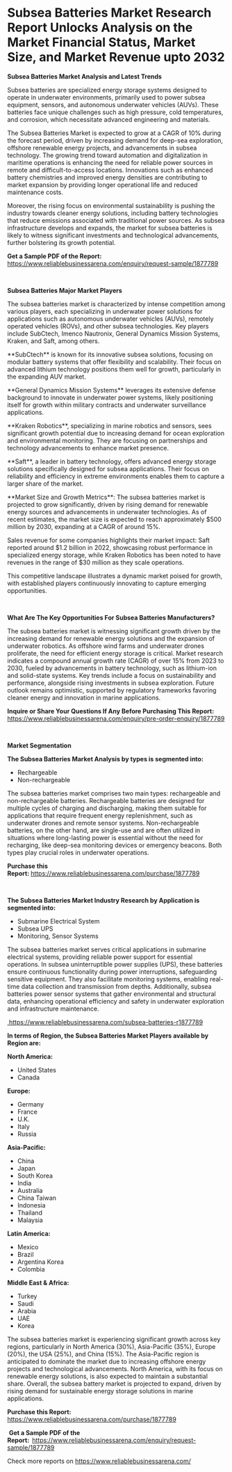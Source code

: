 <p><h1>Subsea Batteries Market Research Report Unlocks Analysis on the Market Financial Status, Market Size, and Market Revenue upto 2032</h1></p><p><strong>Subsea Batteries Market Analysis and Latest Trends</strong></p>
<p><p>Subsea batteries are specialized energy storage systems designed to operate in underwater environments, primarily used to power subsea equipment, sensors, and autonomous underwater vehicles (AUVs). These batteries face unique challenges such as high pressure, cold temperatures, and corrosion, which necessitate advanced engineering and materials.</p><p>The Subsea Batteries Market is expected to grow at a CAGR of 10% during the forecast period, driven by increasing demand for deep-sea exploration, offshore renewable energy projects, and advancements in subsea technology. The growing trend toward automation and digitalization in maritime operations is enhancing the need for reliable power sources in remote and difficult-to-access locations. Innovations such as enhanced battery chemistries and improved energy densities are contributing to market expansion by providing longer operational life and reduced maintenance costs. </p><p>Moreover, the rising focus on environmental sustainability is pushing the industry towards cleaner energy solutions, including battery technologies that reduce emissions associated with traditional power sources. As subsea infrastructure develops and expands, the market for subsea batteries is likely to witness significant investments and technological advancements, further bolstering its growth potential.</p></p>
<p><strong>Get a Sample PDF of the Report:&nbsp;</strong> <a href="https://www.reliablebusinessarena.com/enquiry/request-sample/1877789?utm_campaign=3251&utm_medium=2&utm_source=Github&utm_content=ia&utm_term=07042025&utm_id=subsea-batteries">https://www.reliablebusinessarena.com/enquiry/request-sample/1877789</a></p>
<p>&nbsp;</p>
<p><strong>Subsea Batteries Major Market Players</strong></p>
<p><p>The subsea batteries market is characterized by intense competition among various players, each specializing in underwater power solutions for applications such as autonomous underwater vehicles (AUVs), remotely operated vehicles (ROVs), and other subsea technologies. Key players include SubCtech, Imenco Nautronix, General Dynamics Mission Systems, Kraken, and Saft, among others.</p><p>**SubCtech** is known for its innovative subsea solutions, focusing on modular battery systems that offer flexibility and scalability. Their focus on advanced lithium technology positions them well for growth, particularly in the expanding AUV market. </p><p>**General Dynamics Mission Systems** leverages its extensive defense background to innovate in underwater power systems, likely positioning itself for growth within military contracts and underwater surveillance applications. </p><p>**Kraken Robotics**, specializing in marine robotics and sensors, sees significant growth potential due to increasing demand for ocean exploration and environmental monitoring. They are focusing on partnerships and technology advancements to enhance market presence.</p><p>**Saft**, a leader in battery technology, offers advanced energy storage solutions specifically designed for subsea applications. Their focus on reliability and efficiency in extreme environments enables them to capture a larger share of the market.</p><p>**Market Size and Growth Metrics**: The subsea batteries market is projected to grow significantly, driven by rising demand for renewable energy sources and advancements in underwater technologies. As of recent estimates, the market size is expected to reach approximately $500 million by 2030, expanding at a CAGR of around 15%.</p><p>Sales revenue for some companies highlights their market impact: Saft reported around $1.2 billion in 2022, showcasing robust performance in specialized energy storage, while Kraken Robotics has been noted to have revenues in the range of $30 million as they scale operations.</p><p>This competitive landscape illustrates a dynamic market poised for growth, with established players continuously innovating to capture emerging opportunities.</p></p>
<p>&nbsp;</p>
<p><strong>What Are The Key Opportunities For Subsea Batteries Manufacturers?</strong></p>
<p><p>The subsea batteries market is witnessing significant growth driven by the increasing demand for renewable energy solutions and the expansion of underwater robotics. As offshore wind farms and underwater drones proliferate, the need for efficient energy storage is critical. Market research indicates a compound annual growth rate (CAGR) of over 15% from 2023 to 2030, fueled by advancements in battery technology, such as lithium-ion and solid-state systems. Key trends include a focus on sustainability and performance, alongside rising investments in subsea exploration. Future outlook remains optimistic, supported by regulatory frameworks favoring cleaner energy and innovation in marine applications.</p></p>
<p><strong>Inquire or Share Your Questions If Any Before Purchasing This Report:</strong> <a href="https://www.reliablebusinessarena.com/enquiry/pre-order-enquiry/1877789?utm_campaign=3251&utm_medium=2&utm_source=Github&utm_content=ia&utm_term=07042025&utm_id=subsea-batteries">https://www.reliablebusinessarena.com/enquiry/pre-order-enquiry/1877789</a></p>
<p>&nbsp;</p>
<p><strong>Market Segmentation</strong></p>
<p><strong>The Subsea Batteries Market Analysis by types is segmented into:</strong></p>
<p><ul><li>Rechargeable</li><li>Non-rechargeable</li></ul></p>
<p><p>The subsea batteries market comprises two main types: rechargeable and non-rechargeable batteries. Rechargeable batteries are designed for multiple cycles of charging and discharging, making them suitable for applications that require frequent energy replenishment, such as underwater drones and remote sensor systems. Non-rechargeable batteries, on the other hand, are single-use and are often utilized in situations where long-lasting power is essential without the need for recharging, like deep-sea monitoring devices or emergency beacons. Both types play crucial roles in underwater operations.</p></p>
<p><strong>Purchase this Report:&nbsp;</strong><a href="https://www.reliablebusinessarena.com/purchase/1877789?utm_campaign=3251&utm_medium=2&utm_source=Github&utm_content=ia&utm_term=07042025&utm_id=subsea-batteries">https://www.reliablebusinessarena.com/purchase/1877789</a></p>
<p>&nbsp;</p>
<p><strong>The Subsea Batteries Market Industry Research by Application is segmented into:</strong></p>
<p><ul><li>Submarine Electrical System</li><li>Subsea UPS</li><li>Monitoring, Sensor Systems</li></ul></p>
<p><p>The subsea batteries market serves critical applications in submarine electrical systems, providing reliable power support for essential operations. In subsea uninterruptible power supplies (UPS), these batteries ensure continuous functionality during power interruptions, safeguarding sensitive equipment. They also facilitate monitoring systems, enabling real-time data collection and transmission from depths. Additionally, subsea batteries power sensor systems that gather environmental and structural data, enhancing operational efficiency and safety in underwater exploration and infrastructure maintenance.</p></p>
<p><a href="https://www.reliablebusinessarena.com/subsea-batteries-r1877789?utm_campaign=3251&utm_medium=2&utm_source=Github&utm_content=ia&utm_term=07042025&utm_id=subsea-batteries">&nbsp;https://www.reliablebusinessarena.com/subsea-batteries-r1877789</a></p>
<p><strong>In terms of Region, the Subsea Batteries Market Players available by Region are:</strong></p>
<p>
    <p> <strong> North America: </strong>
        <ul>
            <li>United States</li>
            <li>Canada</li>
        </ul>
        </p> 
    <p> <strong> Europe: </strong>
        <ul>
            <li>Germany</li>
            <li>France</li>
            <li>U.K.</li>
            <li>Italy</li>
            <li>Russia</li>
        </ul>
        </p> 
    <p> <strong> Asia-Pacific: </strong>
        <ul>
            <li>China</li>
            <li>Japan</li>
            <li>South Korea</li>
            <li>India</li>
            <li>Australia</li>
            <li>China Taiwan</li>
            <li>Indonesia</li>
            <li>Thailand</li>
            <li>Malaysia</li>
        </ul>
        </p> 
    <p> <strong> Latin America: </strong>
        <ul>
            <li>Mexico</li>
            <li>Brazil</li>
            <li>Argentina Korea</li>
            <li>Colombia</li>
        </ul>
        </p> 
    <p> <strong> Middle East & Africa: </strong>
        <ul>
            <li>Turkey</li>
            <li>Saudi</li>
            <li>Arabia</li>
            <li>UAE</li>
            <li>Korea</li>
        </ul>
    </p>
    </p>
<p><p>The subsea batteries market is experiencing significant growth across key regions, particularly in North America (30%), Asia-Pacific (35%), Europe (20%), the USA (25%), and China (15%). The Asia-Pacific region is anticipated to dominate the market due to increasing offshore energy projects and technological advancements. North America, with its focus on renewable energy solutions, is also expected to maintain a substantial share. Overall, the subsea battery market is projected to expand, driven by rising demand for sustainable energy storage solutions in marine applications.</p></p>
<p><strong>Purchase this Report: </strong><a href="https://www.reliablebusinessarena.com/purchase/1877789?utm_campaign=3251&utm_medium=2&utm_source=Github&utm_content=ia&utm_term=07042025&utm_id=subsea-batteries">https://www.reliablebusinessarena.com/purchase/1877789</a></p>
<p>&nbsp;<strong>Get a Sample PDF of the Report:&nbsp;&nbsp;</strong><a href="https://www.reliablebusinessarena.com/enquiry/request-sample/1877789?utm_campaign=3251&utm_medium=2&utm_source=Github&utm_content=ia&utm_term=07042025&utm_id=subsea-batteries">https://www.reliablebusinessarena.com/enquiry/request-sample/1877789</a></p>
<p><strong></strong></p>
<p>Check more reports on <a href="https://www.reliablebusinessarena.com/?utm_campaign=3251&utm_medium=2&utm_source=Github&utm_content=ia&utm_term=07042025&utm_id=subsea-batteries">https://www.reliablebusinessarena.com/</a></p>